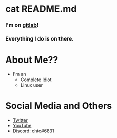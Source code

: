 # cat README.md
### I'm on [gitlab](https://gitlab.com/chtc)!
### Everything I do is on there.

# About Me??
- I'm an
  - Complete Idiot
  - Linux user

# Social Media and Others
- [Twitter](https://twitter.com/ch40t1x)
- [YouTube](https://www.youtube.com/channel/UC-5mLU2LQZQAjWQTCloslBw)
- Discord: chtc#6831
